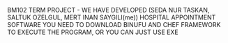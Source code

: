 BM102 TERM PROJECT - WE HAVE DEVELOPED (SEDA NUR TASKAN, SALTUK OZELGUL, MERT INAN SAYGILI(me)) HOSPITAL APPOINTMENT SOFTWARE
YOU NEED TO DOWNLOAD BINUFU AND CHEF FRAMEWORK TO EXECUTE THE PROGRAM, OR YOU CAN JUST USE EXE
